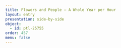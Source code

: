 ```yaml
---
title: Flowers and People – A Whole Year per Hour
layout: entry
presentation: side-by-side
object:
  - id: ptl-25755
order: 457
menu: false
---
```

